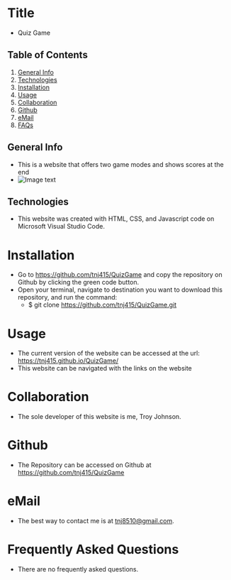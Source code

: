 # Title
* Quiz Game

## Table of Contents
1. [General Info](#general-info)
2. [Technologies](#technologies)
3. [Installation](#installation)
4. [Usage](#usage)
5. [Collaboration](#collaboration)
6. [Github](#github)
7. [eMail](#email)
8. [FAQs](#faqs)

## General Info
* This is a website that offers two game modes and shows scores at the end
* ![Image text](./pwSiteImg.PNG)

## Technologies
* This website was created with HTML, CSS, and Javascript code on Microsoft Visual Studio Code.

# Installation
* Go to https://github.com/tnj415/QuizGame and copy the repository on Github by clicking the green code button.
* Open your terminal, navigate to destination you want to download this repository, and run the command:
    * $ git clone https://github.com/tnj415/QuizGame.git

# Usage
* The current version of the website can be accessed at the url: https://tnj415.github.io/QuizGame/
* This website can be navigated with the links on the website

# Collaboration
* The sole developer of this website is me, Troy Johnson.

# Github
* The Repository can be accessed on Github at https://github.com/tnj415/QuizGame

# eMail
* The best way to contact me is at tnj8510@gmail.com.

# Frequently Asked Questions
* There are no frequently asked questions.
